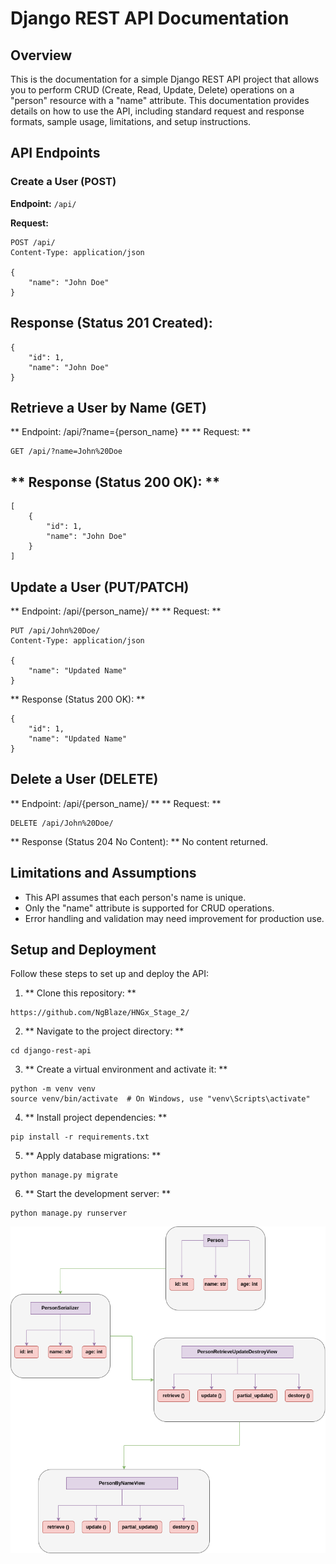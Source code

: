 # Django REST API Documentation

## Overview

This is the documentation for a simple Django REST API project that allows you to perform CRUD (Create, Read, Update, Delete) operations on a "person" resource with a "name" attribute. This documentation provides details on how to use the API, including standard request and response formats, sample usage, limitations, and setup instructions.

## API Endpoints

### Create a User (POST)

**Endpoint:** `/api/`

**Request:**

```http
POST /api/
Content-Type: application/json

{
    "name": "John Doe"
}
```
## Response (Status 201 Created):
```
{
    "id": 1,
    "name": "John Doe"
}

```
## Retrieve a User by Name (GET)
** Endpoint: /api/?name={person_name} **
** Request: **
```
GET /api/?name=John%20Doe
```
## ** Response (Status 200 OK): **
```
[
    {
        "id": 1,
        "name": "John Doe"
    }
]

```
## Update a User (PUT/PATCH)
** Endpoint: /api/{person_name}/ **
** Request: **
```
PUT /api/John%20Doe/
Content-Type: application/json

{
    "name": "Updated Name"
}

```
** Response (Status 200 OK): **
```
{
    "id": 1,
    "name": "Updated Name"
}

```
## Delete a User (DELETE)
** Endpoint: /api/{person_name}/ **
** Request: **
```
DELETE /api/John%20Doe/

```
** Response (Status 204 No Content): **
No content returned.

## Limitations and Assumptions
- This API assumes that each person's name is unique.
- Only the "name" attribute is supported for CRUD operations.
- Error handling and validation may need improvement for production use.
## Setup and Deployment
Follow these steps to set up and deploy the API:
1. ** Clone this repository: **
```
https://github.com/NgBlaze/HNGx_Stage_2/
```
2. ** Navigate to the project directory: **
```
cd django-rest-api
```
3. ** Create a virtual environment and activate it: **
```
python -m venv venv
source venv/bin/activate  # On Windows, use "venv\Scripts\activate"

```
4. ** Install project dependencies: **
```
pip install -r requirements.txt

```
5. ** Apply database migrations: **
```
python manage.py migrate

```
6. ** Start the development server: **
```
python manage.py runserver

```

![UML_Image](https://github.com/NgBlaze/HNGx_Stage_2/blob/main/CRUD.drawio.png)

